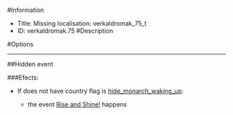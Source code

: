 #Information
 - Title: Missing localisation: verkaldromak_75_t
 - ID: verkaldromak.75
#Description

#Options

___
##Hidden event

###Efects:<ul><li>If does not have country flag is [hide_monarch_waking_up](../flags/hide_monarch_waking_up.md):</li><ul><li>the event [Rise and Shine!](../events/rise_and_shine.md) happens</li></ul></ul>
